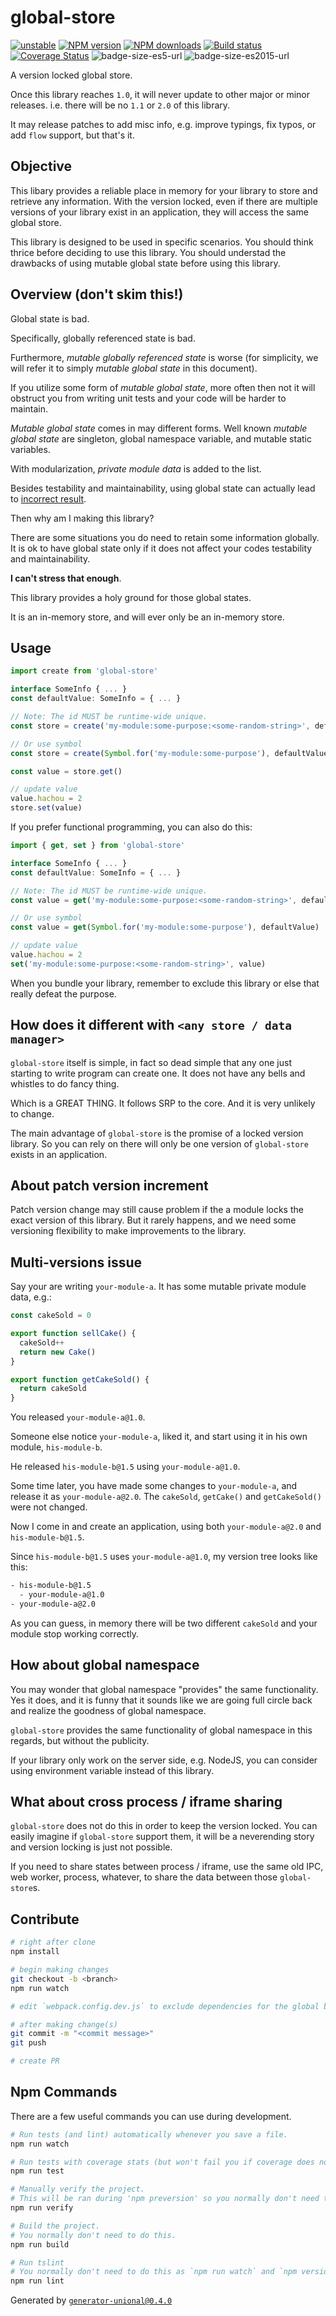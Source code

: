 # global-store

[![unstable][unstable-image]][unstable-url]
[![NPM version][npm-image]][npm-url]
[![NPM downloads][downloads-image]][downloads-url]
[![Build status][travis-image]][travis-url]
[![Coverage Status][coveralls-image]][coveralls-url]
![badge-size-es5-url]
![badge-size-es2015-url]

A version locked global store.

Once this library reaches `1.0`, it will never update to other major or minor releases.
i.e. there will be no `1.1` or `2.0` of this library.

It may release patches to add misc info, e.g. improve typings, fix typos, or add `flow` support, but that's it.

## Objective

This libary provides a reliable place in memory for your library to store and retrieve any information.
With the version locked, even if there are multiple versions of your library exist in an application, they will access the same global store.

This library is designed to be used in specific scenarios.
You should think thrice before deciding to use this library.
You should understad the drawbacks of using mutable global state before using this library.

## Overview (don't skim this!)

Global state is bad.

Specifically, globally referenced state is bad.

Furthermore, *mutable globally referenced state* is worse (for simplicity, we will refer it to simply *mutable global state* in this document).

If you utilize some form of *mutable global state*, more often then not it will obstruct you from writing unit tests and your code will be harder to maintain.

*Mutable global state* comes in may different forms.
Well known *mutable global state* are singleton, global namespace variable, and mutable static variables.

With modularization, *private module data* is added to the list.

Besides testability and maintainability, using global state can actually lead to [incorrect result](#multi-versions-issue).

Then why am I making this library?

There are some situations you do need to retain some information globally.
It is ok to have global state only if it does not affect your codes testability and maintainability.

**I can't stress that enough**.

This library provides a holy ground for those global states.

It is an in-memory store, and will ever only be an in-memory store.

## Usage

```ts
import create from 'global-store'

interface SomeInfo { ... }
const defaultValue: SomeInfo = { ... }

// Note: The id MUST be runtime-wide unique.
const store = create('my-module:some-purpose:<some-random-string>', defaultValue)

// Or use symbol
const store = create(Symbol.for('my-module:some-purpose'), defaultValue)

const value = store.get()

// update value
value.hachou = 2
store.set(value)
```

If you prefer functional programming, you can also do this:

```ts
import { get, set } from 'global-store'

interface SomeInfo { ... }
const defaultValue: SomeInfo = { ... }

// Note: The id MUST be runtime-wide unique.
const value = get('my-module:some-purpose:<some-random-string>', defaultValue)

// Or use symbol
const value = get(Symbol.for('my-module:some-purpose'), defaultValue)

// update value
value.hachou = 2
set('my-module:some-purpose:<some-random-string>', value)
```

When you bundle your library, remember to exclude this library or else that really defeat the purpose.

## How does it different with `<any store / data manager>`

`global-store` itself is simple, in fact so dead simple that any one just starting to write program can create one.
It does not have any bells and whistles to do fancy thing.

Which is a GREAT THING.
It follows SRP to the core.
And it is very unlikely to change.

The main advantage of `global-store` is the promise of a locked version library.
So you can rely on there will only be one version of `global-store` exists in an application.

## About patch version increment

Patch version change may still cause problem if the a module locks the exact version of this library.
But it rarely happens, and we need some versioning flexibility to make improvements to the library.

## Multi-versions issue

Say your are writing `your-module-a`.
It has some mutable private module data, e.g.:

```ts
const cakeSold = 0

export function sellCake() {
  cakeSold++
  return new Cake()
}

export function getCakeSold() {
  return cakeSold
}
```

You released `your-module-a@1.0`.

Someone else notice `your-module-a`, liked it, and start using it in his own module, `his-module-b`.

He released `his-module-b@1.5` using `your-module-a@1.0`.

Some time later, you have made some changes to `your-module-a`, and release it as `your-module-a@2.0`.
The `cakeSold`, `getCake()` and `getCakeSold()` were not changed.

Now I come in and create an application, using both `your-module-a@2.0` and `his-module-b@1.5`.

Since `his-module-b@1.5` uses `your-module-a@1.0`, my version tree looks like this:

```sh
- his-module-b@1.5
  - your-module-a@1.0
- your-module-a@2.0
```

As you can guess, in memory there will be two different `cakeSold` and your module stop working correctly.

## How about global namespace

You may wonder that global namespace "provides" the same functionality.
Yes it does, and it is funny that it sounds like we are going full circle back and realize the goodness of global namespace.

`global-store` provides the same functionality of global namespace in this regards, but without the publicity.

If your library only work on the server side, e.g. NodeJS, you can consider using environment variable instead of this library.

## What about cross process / iframe sharing

`global-store` does not do this in order to keep the version locked.
You can easily imagine if `global-store` support them, it will be a neverending story and version locking is just not possible.

If you need to share states between process / iframe, use the same old IPC, web worker, process, whatever, to share the data between those `global-store`s.

## Contribute

```sh
# right after clone
npm install

# begin making changes
git checkout -b <branch>
npm run watch

# edit `webpack.config.dev.js` to exclude dependencies for the global build.

# after making change(s)
git commit -m "<commit message>"
git push

# create PR
```

## Npm Commands

There are a few useful commands you can use during development.

```sh
# Run tests (and lint) automatically whenever you save a file.
npm run watch

# Run tests with coverage stats (but won't fail you if coverage does not meet criteria)
npm run test

# Manually verify the project.
# This will be ran during 'npm preversion' so you normally don't need to run this yourself.
npm run verify

# Build the project.
# You normally don't need to do this.
npm run build

# Run tslint
# You normally don't need to do this as `npm run watch` and `npm version` will automatically run lint for you.
npm run lint
```

Generated by [`generator-unional@0.4.0`](https://github.com/unional/unional-cli)

[unstable-image]: http://badges.github.io/stability-badges/dist/unstable.svg
[unstable-url]: http://github.com/badges/stability-badges
[npm-image]: https://img.shields.io/npm/v/global-store.svg?style=flat
[npm-url]: https://npmjs.org/package/global-store
[downloads-image]: https://img.shields.io/npm/dm/global-store.svg?style=flat
[downloads-url]: https://npmjs.org/package/global-store
[travis-image]: https://img.shields.io/travis/unional/global-store.svg?style=flat
[travis-url]: https://travis-ci.org/unional/global-store
[coveralls-image]: https://coveralls.io/repos/github/unional/global-store/badge.svg
[coveralls-url]: https://coveralls.io/github/unional/global-store
[badge-size-es5-url]: http://img.badgesize.io/unional/global-store/master/dist/global-store.es5.js.svg?label=es5_size
[badge-size-es2015-url]: http://img.badgesize.io/unional/global-store/master/dist/global-store.es2015.js.svg?label=es2015_size
